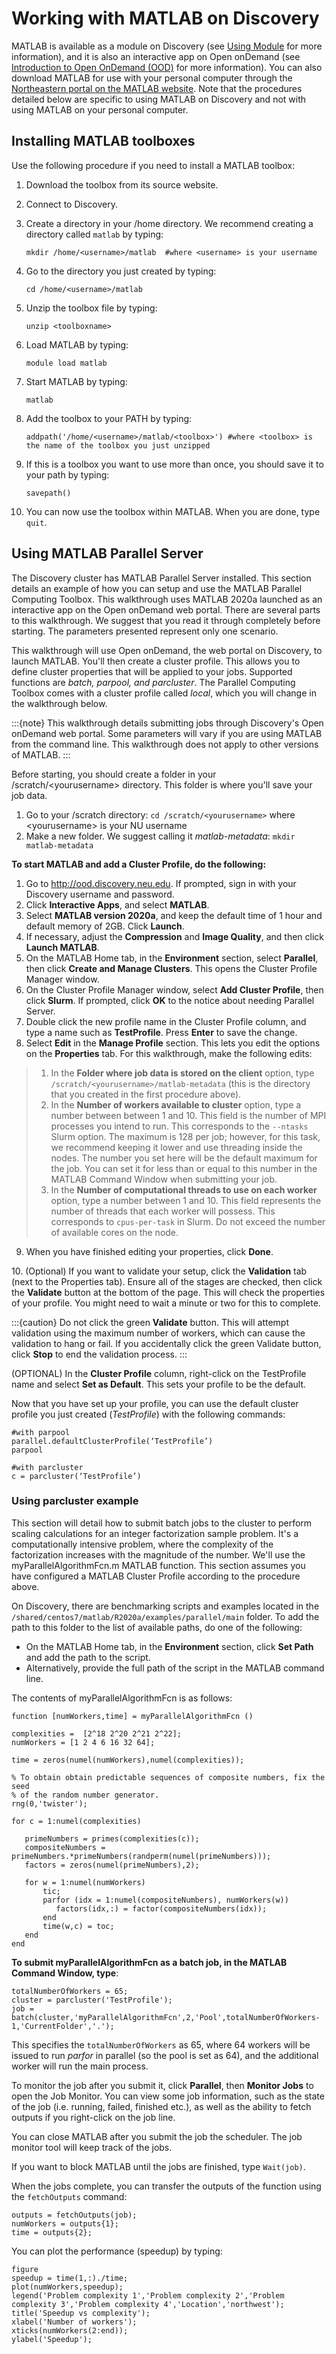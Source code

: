 # Working with MATLAB on Discovery

MATLAB is available as a module on Discovery (see [Using Module](../04_software/02_modules.md#using-module) for more information), and
it is also an interactive app on Open onDemand (see [Introduction to Open OnDemand (OOD)](../08_using-ood/01_introduction.md) for more information).
You can also download MATLAB for use with your personal computer through the [Northeastern portal on the MATLAB website](https://www.mathworks.com/academia/tah-portal/northeastern-university-30294223.html).
Note that the procedures detailed below are specific to using MATLAB on Discovery and not with using MATLAB on your personal computer.

## Installing MATLAB toolboxes

Use the following procedure if you need to install a MATLAB toolbox:

01. Download the toolbox from its source website.

02. Connect to Discovery.

03. Create a directory in your /home directory. We recommend creating a directory called `matlab` by typing:

    ```
    mkdir /home/<username>/matlab  #where <username> is your username
    ```

04. Go to the directory you just created by typing:

    ```
    cd /home/<username>/matlab
    ```

05. Unzip the toolbox file by typing:

    ```
    unzip <toolboxname>
    ```

06. Load MATLAB by typing:

    ```
    module load matlab
    ```

07. Start MATLAB by typing:

    ```
    matlab
    ```

08. Add the toolbox to your PATH by typing:

    ```
    addpath('/home/<username>/matlab/<toolbox>') #where <toolbox> is the name of the toolbox you just unzipped
    ```

09. If this is a toolbox you want to use more than once, you should save it to your path by typing:

    ```
    savepath()
    ```

10. You can now use the toolbox within MATLAB. When you are done, type `quit`.

## Using MATLAB Parallel Server

The Discovery cluster has MATLAB Parallel Server installed. This section details an example of how you
can setup and use the MATLAB Parallel Computing Toolbox. This walkthrough uses MATLAB 2020a launched as an interactive
app on the Open onDemand web portal. There are several parts to this walkthrough. We suggest that you read it through completely before starting.
The parameters presented represent only one scenario.

This walkthrough will use Open onDemand, the web portal on Discovery, to launch MATLAB. You'll then create a
cluster profile. This allows you to define cluster properties that will be applied to your jobs. Supported
functions are *batch, parpool, and parcluster*. The Parallel Computing Toolbox comes with a cluster profile
called *local*, which you will change in the walkthrough below.

:::{note}
This walkthrough details submitting jobs through Discovery's Open onDemand web portal. Some parameters will vary if you are using MATLAB from the command line. This walkthrough does not apply
to other versions of MATLAB.
:::

Before starting, you should create a folder in your /scratch/\<yourusername> directory. This
folder is where you'll save your job data.

1. Go to your /scratch directory: `cd /scratch/<yourusername>` where \<yourusername> is your NU username
2. Make a new folder. We suggest calling it *matlab-metadata*: `mkdir matlab-metadata`

**To start MATLAB and add a Cluster Profile, do the following:**

1. Go to <http://ood.discovery.neu.edu>. If prompted, sign in with your Discovery username and password.
2. Click **Interactive Apps**, and select **MATLAB**.
3. Select **MATLAB version 2020a**, and keep the default time of 1 hour and default memory of 2GB. Click **Launch**.
4. If necessary, adjust the **Compression** and **Image Quality**, and then click **Launch MATLAB**.
5. On the MATLAB Home tab, in the **Environment** section, select **Parallel**, then click **Create and Manage Clusters**. This opens the Cluster Profile Manager window.
6. On the Cluster Profile Manager window, select **Add Cluster Profile**, then click **Slurm**. If prompted, click **OK** to the notice about needing Parallel Server.
7. Double click the new profile name in the Cluster Profile column, and type a name such as **TestProfile**. Press **Enter** to save the change.
8. Select **Edit** in the **Manage Profile** section. This lets you edit the options on the **Properties** tab. For this walkthrough, make the following edits:

> 1. In the **Folder where job data is stored on the client** option, type `/scratch/<yourusername>/matlab-metadata` (this is the directory that you created in the first procedure above).
> 2. In the **Number of workers available to cluster** option, type a number between between 1 and 10. This field is the number of MPI processes you intend to run. This corresponds to the `--ntasks` Slurm option. The maximum is 128 per job; however, for this task, we recommend keeping it lower and use threading inside the nodes. The number you set here will be the default maximum for the job. You can set it for less than or equal to this number in the MATLAB Command Window when submitting your job.
> 3. In the **Number of computational threads to use on each worker** option, type a number between 1 and 10. This field represents the number of threads that each worker will possess. This corresponds to `cpus-per-task` in Slurm. Do not exceed the number of available cores on the node.

9. When you have finished editing your properties, click **Done**.

10\. (Optional) If you want to validate your setup, click the **Validation** tab (next to the Properties tab). Ensure all of the stages are checked, then click the **Validate** button at the bottom of the page.
This will check the properties of your profile. You might need to wait a minute or two for this to complete.

:::{caution}
Do not click the green **Validate** button. This will attempt validation using the maximum number of workers, which can cause the validation to hang or fail.
If you accidentally click the green Validate button, click **Stop** to end the validation process.
:::

(OPTIONAL) In the **Cluster Profile** column, right-click on the TestProfile name and select **Set as Default**. This sets your profile to be the default.

Now that you have set up your profile, you can use the default cluster profile you just created (*TestProfile*) with the following commands:

```
#with parpool
parallel.defaultClusterProfile(‘TestProfile’)
parpool

#with parcluster
c = parcluster(‘TestProfile’)
```

### Using parcluster example

This section will detail how to submit batch jobs to the cluster to perform scaling calculations for an integer factorization sample problem.
It's a computationally intensive problem, where the complexity of the factorization increases with the magnitude of the number. We'll use the myParallelAlgorithmFcn.m MATLAB function.
This section assumes you have configured a MATLAB Cluster Profile according to the procedure above.

On Discovery, there are benchmarking scripts and examples located in the `/shared/centos7/matlab/R2020a/examples/parallel/main` folder.
To add the path to this folder to the list of available paths, do one of the following:

- On the MATLAB Home tab, in the **Environment** section, click **Set Path** and add the path to the script.
- Alternatively, provide the full path of the script in the MATLAB command line.

The contents of myParallelAlgorithmFcn is as follows:

```
function [numWorkers,time] = myParallelAlgorithmFcn ()

complexities =  [2^18 2^20 2^21 2^22];
numWorkers = [1 2 4 6 16 32 64];

time = zeros(numel(numWorkers),numel(complexities));

% To obtain obtain predictable sequences of composite numbers, fix the seed
% of the random number generator.
rng(0,'twister');

for c = 1:numel(complexities)

   primeNumbers = primes(complexities(c));
   compositeNumbers =    primeNumbers.*primeNumbers(randperm(numel(primeNumbers)));
   factors = zeros(numel(primeNumbers),2);

   for w = 1:numel(numWorkers)
       tic;
       parfor (idx = 1:numel(compositeNumbers), numWorkers(w))
          factors(idx,:) = factor(compositeNumbers(idx));
       end
       time(w,c) = toc;
   end
end
```

**To submit myParallelAlgorithmFcn as a batch job, in the MATLAB Command Window, type**:

```
totalNumberOfWorkers = 65;
cluster = parcluster('TestProfile');
job = batch(cluster,'myParallelAlgorithmFcn',2,'Pool',totalNumberOfWorkers-1,'CurrentFolder','.');
```

This specifies the `totalNumberOfWorkers` as 65, where 64 workers will be issued to run *parfor* in parallel
(so the pool is set as 64), and the additional worker will run the main process.

To monitor the job after you submit it, click **Parallel**, then **Monitor Jobs** to open the Job Monitor.
You can view some job information, such as the state of the job (i.e. running, failed, finished etc.),
as well as the ability to fetch outputs if you right-click on the job line.

You can close MATLAB after you submit the job the scheduler. The job monitor tool will keep track of the jobs.

If you want to block MATLAB until the jobs are finished, type `Wait(job)`.

When the jobs complete, you can transfer the outputs of the function using the `fetchOutputs` command:

```
outputs = fetchOutputs(job);
numWorkers = outputs{1};
time = outputs{2};
```

You can plot the performance (speedup) by typing:

```
figure
speedup = time(1,:)./time;
plot(numWorkers,speedup);
legend('Problem complexity 1','Problem complexity 2','Problem complexity 3','Problem complexity 4','Location','northwest');
title('Speedup vs complexity');
xlabel('Number of workers');
xticks(numWorkers(2:end));
ylabel('Speedup');
```
